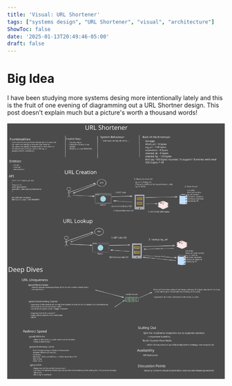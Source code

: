 ```yaml
---
title: 'Visual: URL Shortener'
tags: ["systems design", "URL Shortener", "visual", "architecture"]
ShowToc: false
date: '2025-01-13T20:49:46-05:00'
draft: false
---
```

# Big Idea

I have been studying more systems desing more intentionally lately and this is the fruit of one evening of diagramming out a URL Shortner design. This post doesn't explain much but a picture's worth a thousand words!
\
\
![URL Shortener](./images/url_shortener.svg#wide)